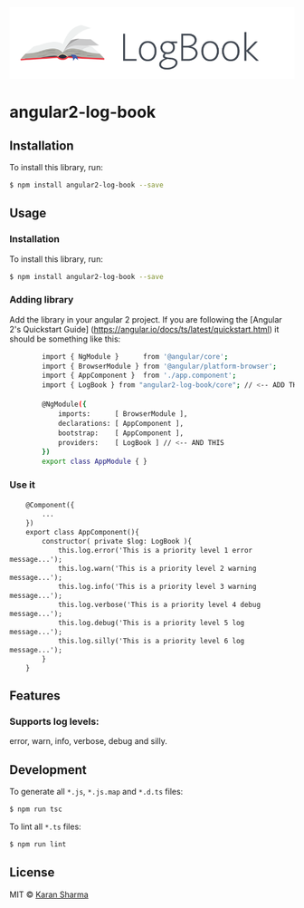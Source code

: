 ![alt tag](docs/logo.png)

# angular2-log-book

## Installation

To install this library, run:

```bash
$ npm install angular2-log-book --save
```
## Usage

### Installation

To install this library, run:

```bash
$ npm install angular2-log-book --save
```

### Adding library

Add the library in your angular 2 project. If you are following the [Angular 2's Quickstart Guide]    (https://angular.io/docs/ts/latest/quickstart.html) it should be something like this:
```bash
        import { NgModule }      from '@angular/core';
        import { BrowserModule } from '@angular/platform-browser';
        import { AppComponent }  from './app.component';
        import { LogBook } from "angular2-log-book/core"; // <-- ADD THIS
    
        @NgModule({
            imports:      [ BrowserModule ],
            declarations: [ AppComponent ],
            bootstrap:    [ AppComponent ],
            providers:    [ LogBook ] // <-- AND THIS
        })
        export class AppModule { }
```

### Use it
        @Component({
            ...
        })
        export class AppComponent(){
            constructor( private $log: LogBook ){
                this.log.error('This is a priority level 1 error message...');
                this.log.warn('This is a priority level 2 warning message...');
                this.log.info('This is a priority level 3 warning message...');
                this.log.verbose('This is a priority level 4 debug message...');
                this.log.debug('This is a priority level 5 log message...');
                this.log.silly('This is a priority level 6 log message...');
            }
        }
## Features

### Supports log levels:
error, warn, info, verbose, debug and silly.

## Development

To generate all `*.js`, `*.js.map` and `*.d.ts` files:

```bash
$ npm run tsc
```

To lint all `*.ts` files:

```bash
$ npm run lint
```

## License

MIT © [Karan Sharma](karan1276@gmail.com)

